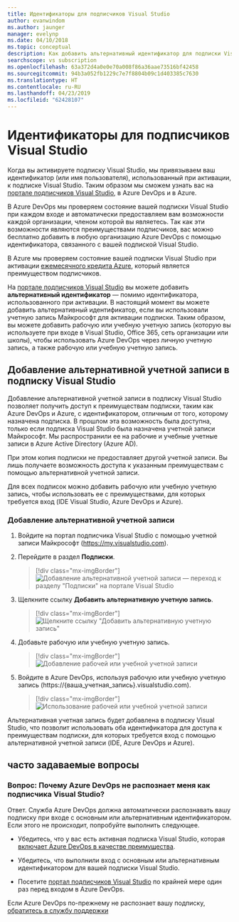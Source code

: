 ```yaml
---
title: Идентификаторы для подписчиков Visual Studio
author: evanwindom
ms.author: jaunger
manager: evelynp
ms.date: 04/10/2018
ms.topic: conceptual
description: Как добавить альтернативный идентификатор для подписки Visual Studio, который будет использоваться для Azure DevOps и Azure
searchscope: vs subscription
ms.openlocfilehash: 63a372d4a0e0e70a008f86a36aae73516bf42458
ms.sourcegitcommit: 94b3a052fb1229c7e7f8804b09c1d403385c7630
ms.translationtype: HT
ms.contentlocale: ru-RU
ms.lasthandoff: 04/23/2019
ms.locfileid: "62428107"
---
```

# <a name="identities-for-visual-studio-subscribers"></a>Идентификаторы для подписчиков Visual Studio

Когда вы активируете подписку Visual Studio, мы привязываем ваш идентификатор (или имя пользователя), использованный при активации, к подписке Visual Studio. Таким образом мы сможем узнать вас на [портале подписчиков Visual Studio](https://my.visualstudio.com?wt.mc_id=o~msft~docs), в Azure DevOps и в Azure.

В Azure DevOps мы проверяем состояние вашей подписки Visual Studio при каждом входе и автоматически предоставляем вам возможности каждой организации, членом которой вы являетесь.
Так как эти возможности являются преимуществами подписчиков, вас можно бесплатно добавить в любую организацию Azure DevOps с помощью идентификатора, связанного с вашей подпиской Visual Studio.

В Azure мы проверяем состояние вашей подписки Visual Studio при активации [ежемесячного кредита Azure](https://azure.microsoft.com/pricing/member-offers/credit-for-visual-studio-subscribers/), который является преимуществом подписчиков.

На [портале подписчиков Visual Studio](https://my.visualstudio.com?wt.mc_id=o~msft~docs) вы можете добавить **альтернативный идентификатор** — помимо идентификатора, использованного при активации. В настоящий момент вы можете добавить альтернативный идентификатор, если вы использовали учетную запись Майкрософт для активации подписки. Таким образом, вы можете добавить рабочую или учебную учетную запись (которую вы используете при входе в Visual Studio, Office 365, сеть организации или школы), чтобы использовать Azure DevOps через личную учетную запись, а также рабочую или учебную учетную запись.

## <a name="add-an-alternate-account-to-your-visual-studio-subscription"></a>Добавление альтернативной учетной записи в подписку Visual Studio

Добавление альтернативной учетной записи в подписку Visual Studio позволяет получить доступ к преимуществам подписки, таким как Azure DevOps и Azure, с идентификатором, отличным от того, которому назначена подписка. В прошлом эта возможность была доступна, только если подписка Visual Studio была назначена учетной записи Майкрософт. Мы распространили ее на рабочие и учебные учетные записи в Azure Active Directory (Azure AD).

При этом копия подписки не предоставляет другой учетной записи. Вы лишь получаете возможность доступа к указанным преимуществам с помощью альтернативной учетной записи.

Для всех подписок можно добавить рабочую или учебную учетную запись, чтобы использовать ее с преимуществами, для которых требуется вход (IDE Visual Studio, Azure DevOps и Azure).

### <a name="add-the-alternate-account"></a>Добавление альтернативной учетной записи

1. Войдите на портал подписчика Visual Studio с помощью учетной записи Майкрософт (https://my.visualstudio.com).

2. Перейдите в раздел **Подписки**.

    > [!div class="mx-imgBorder"]
    > ![Добавление альтернативной учетной записи — переход к разделу "Подписки" на портале Visual Studio](_img/vs-alternate-identity/my-vs-subscriptions.png)

3. Щелкните ссылку **Добавить альтернативную учетную запись**.
    > [!div class="mx-imgBorder"]
    > ![Щелкните ссылку "Добавить альтернативную учетную запись"](_img/vs-alternate-identity/choose-add-alternate-account.png)

4. Добавьте рабочую или учебную учетную запись.
    > [!div class="mx-imgBorder"]
    > ![Добавление рабочей или учебной учетной записи](_img/vs-alternate-identity/enter-alternate-account-my-visual-studio-com-portal.png)

5. Войдите в Azure DevOps, используя рабочую или учебную учетную запись (https://{ваша_учетная_запись}.visualstudio.com).
    > [!div class="mx-imgBorder"]
    > ![Использование рабочей или учебной учетной записи](_img/vs-alternate-identity/sign-in-with-alternate-account.png)

Альтернативная учетная запись будет добавлена в подписку Visual Studio, что позволит использовать оба идентификатора для доступа к преимуществам подписки, для которых требуется вход с помощью альтернативной учетной записи (IDE, Azure DevOps и Azure).

## <a name="faq"></a>часто задаваемые вопросы

### <a name="q--why-doesnt-azure-devops-recognize-me-as-a-visual-studio-subscriber"></a>Вопрос:  Почему Azure DevOps не распознает меня как подписчика Visual Studio?

Ответ. Служба Azure DevOps должна автоматически распознавать вашу подписку при входе с основным или альтернативным идентификатором. Если этого не происходит, попробуйте выполнить следующее.

* Убедитесь, что у вас есть активная подписка Visual Studio, которая [включает Azure DevOps в качестве преимущества](vs-azure-devops.md).

* Убедитесь, что выполнили вход с основным или альтернативным идентификатором для вашей подписки Visual Studio.

* Посетите [портал подписчиков Visual Studio](https://my.visualstudio.com?wt.mc_id=o~msft~docs) по крайней мере один раз перед входом в Azure DevOps.

Если Azure DevOps по-прежнему не распознает вашу подписку, [обратитесь в службу поддержки](https://visualstudio.microsoft.com/team-services/support/)
